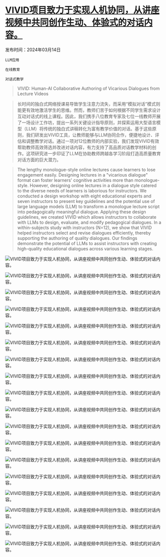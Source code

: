 # [VIVID项目致力于实现人机协同，从讲座视频中共同创作生动、体验式的对话内容。](https://arxiv.org/abs/2403.09168)

发布时间：2024年03月14日

`LLM应用`

`在线教育`

`对话式教学`

> VIVID: Human-AI Collaborative Authoring of Vicarious Dialogues from Lecture Videos

> 长时间的独白式网络授课易导致学生注意力流失，而采用“模拟对话”模式则能更有效地激活学生的思维。然而，教师们苦于如何根据不同学生需求设计互动对话式的线上课程。因此，我们携手八位教育专家及七位一线教师开展了一场设计工作坊，提出一系列关键设计指导原则，并探索运用大型语言模型（LLM）将传统的独白式讲稿转化为富有教学价值的对话。基于这些原则，我们研发出VIVID工具，让教师能够与LLM协同合作，便捷地设计、评估和调整教学对话。通过一项对12位教师的内部实验，我们发现VIVID有效帮助教师高效筛选并改进对话内容，有力支持了高品质对话教学材料的创作。这项研究进一步印证了LLM在协助教师跨越各学习阶段打造高质量教育对话方面的巨大潜力。

> The lengthy monologue-style online lectures cause learners to lose engagement easily. Designing lectures in a "vicarious dialogue" format can foster learners' cognitive activities more than monologue-style. However, designing online lectures in a dialogue style catered to the diverse needs of learners is laborious for instructors. We conducted a design workshop with eight educational experts and seven instructors to present key guidelines and the potential use of large language models (LLM) to transform a monologue lecture script into pedagogically meaningful dialogue. Applying these design guidelines, we created VIVID which allows instructors to collaborate with LLMs to design, evaluate, and modify pedagogical dialogues. In a within-subjects study with instructors (N=12), we show that VIVID helped instructors select and revise dialogues efficiently, thereby supporting the authoring of quality dialogues. Our findings demonstrate the potential of LLMs to assist instructors with creating high-quality educational dialogues across various learning stages.

![VIVID项目致力于实现人机协同，从讲座视频中共同创作生动、体验式的对话内容。](../../../paper_images/2403.09168/system_interface_1.png)

![VIVID项目致力于实现人机协同，从讲座视频中共同创作生动、体验式的对话内容。](../../../paper_images/2403.09168/system_interface_2.png)

![VIVID项目致力于实现人机协同，从讲座视频中共同创作生动、体验式的对话内容。](../../../paper_images/2403.09168/prompting_strategy.png)

![VIVID项目致力于实现人机协同，从讲座视频中共同创作生动、体验式的对话内容。](../../../paper_images/2403.09168/prerequisite_example.png)

![VIVID项目致力于实现人机协同，从讲座视频中共同创作生动、体验式的对话内容。](../../../paper_images/2403.09168/initial_generation.png)

![VIVID项目致力于实现人机协同，从讲座视频中共同创作生动、体验式的对话内容。](../../../paper_images/2403.09168/post_survey_result.png)

![VIVID项目致力于实现人机协同，从讲座视频中共同创作生动、体验式的对话内容。](../../../paper_images/2403.09168/tech_eval_1.png)

![VIVID项目致力于实现人机协同，从讲座视频中共同创作生动、体验式的对话内容。](../../../paper_images/2403.09168/correctness.png)

![VIVID项目致力于实现人机协同，从讲座视频中共同创作生动、体验式的对话内容。](../../../paper_images/2403.09168/correctness_2.png)

![VIVID项目致力于实现人机协同，从讲座视频中共同创作生动、体验式的对话内容。](../../../paper_images/2403.09168/tech_eval_2.png)

![VIVID项目致力于实现人机协同，从讲座视频中共同创作生动、体验式的对话内容。](../../../paper_images/2403.09168/tech_eval_2_subject.png)

![VIVID项目致力于实现人机协同，从讲座视频中共同创作生动、体验式的对话内容。](../../../paper_images/2403.09168/tech_eval_2_lang.png)

![VIVID项目致力于实现人机协同，从讲座视频中共同创作生动、体验式的对话内容。](../../../paper_images/2403.09168/test_data.png)

![VIVID项目致力于实现人机协同，从讲座视频中共同创作生动、体验式的对话内容。](../../../paper_images/2403.09168/transcript.png)

![VIVID项目致力于实现人机协同，从讲座视频中共同创作生动、体验式的对话内容。](../../../paper_images/2403.09168/dialogue_1.png)

![VIVID项目致力于实现人机协同，从讲座视频中共同创作生动、体验式的对话内容。](../../../paper_images/2403.09168/dialogue_2.png)

![VIVID项目致力于实现人机协同，从讲座视频中共同创作生动、体验式的对话内容。](../../../paper_images/2403.09168/dialogue_3.png)

![VIVID项目致力于实现人机协同，从讲座视频中共同创作生动、体验式的对话内容。](../../../paper_images/2403.09168/dialogue_4.png)